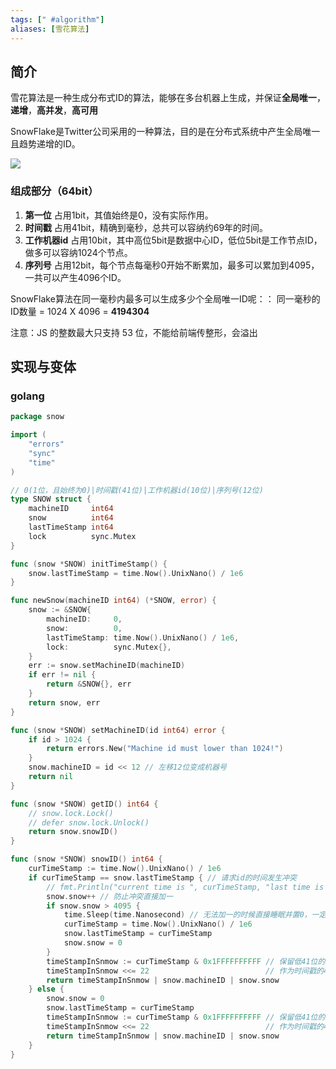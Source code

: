 ```yaml
---
tags: [" #algorithm"]
aliases: [雪花算法]
---
```


## 简介

雪花算法是一种生成分布式ID的算法，能够在多台机器上生成，并保证**全局唯一**，**递增**，**高并发**，**高可用**

SnowFlake是Twitter公司采用的一种算法，目的是在分布式系统中产生全局唯一且趋势递增的ID。

![](https://pic-1257412153.cos.ap-nanjing.myqcloud.com/images/images/2022/12/04/20221204153627-b614cc.png)

### 组成部分（64bit）

1. **第一位** 占用1bit，其值始终是0，没有实际作用。 
2. **时间戳** 占用41bit，精确到毫秒，总共可以容纳约69年的时间。 
3. **工作机器id** 占用10bit，其中高位5bit是数据中心ID，低位5bit是工作节点ID，做多可以容纳1024个节点。 
4. **序列号** 占用12bit，每个节点每毫秒0开始不断累加，最多可以累加到4095，一共可以产生4096个ID。

SnowFlake算法在同一毫秒内最多可以生成多少个全局唯一ID呢：： 同一毫秒的ID数量 = 1024 X 4096 = **4194304**

注意：JS 的整数最大只支持 53 位，不能给前端传整形，会溢出

## 实现与变体

### golang
```go
package snow

import (
    "errors"
    "sync"
    "time"
)

// 0(1位，且始终为0)|时间戳(41位)|工作机器id(10位)|序列号(12位)
type SNOW struct {
    machineID     int64
    snow          int64
    lastTimeStamp int64
    lock          sync.Mutex
}

func (snow *SNOW) initTimeStamp() {
    snow.lastTimeStamp = time.Now().UnixNano() / 1e6
}

func newSnow(machineID int64) (*SNOW, error) {
    snow := &SNOW{
        machineID:     0,
        snow:          0,
        lastTimeStamp: time.Now().UnixNano() / 1e6,
        lock:          sync.Mutex{},
    }
    err := snow.setMachineID(machineID)
    if err != nil {
        return &SNOW{}, err
    }
    return snow, err
}

func (snow *SNOW) setMachineID(id int64) error {
    if id > 1024 {
        return errors.New("Machine id must lower than 1024!")
    }
    snow.machineID = id << 12 // 左移12位变成机器号
    return nil
}

func (snow *SNOW) getID() int64 {
    // snow.lock.Lock()
    // defer snow.lock.Unlock()
    return snow.snowID()
}

func (snow *SNOW) snowID() int64 {
    curTimeStamp := time.Now().UnixNano() / 1e6
    if curTimeStamp == snow.lastTimeStamp { // 请求id的时间发生冲突
        // fmt.Println("current time is ", curTimeStamp, "last time is ", snow.lastTimeStamp, " cur snow is ", snow.snow)
        snow.snow++ // 防止冲突直接加一
        if snow.snow > 4095 {
            time.Sleep(time.Nanosecond) // 无法加一的时候直接睡眠并置0，一定不会冲突，相当于同时修改snow以及时间戳
            curTimeStamp = time.Now().UnixNano() / 1e6
            snow.lastTimeStamp = curTimeStamp
            snow.snow = 0
        }
        timeStampInSnmow := curTimeStamp & 0x1FFFFFFFFFF // 保留低41位的值
        timeStampInSnmow <<= 22                          // 作为时间戳的41位时间值
        return timeStampInSnmow | snow.machineID | snow.snow
    } else {
        snow.snow = 0
        snow.lastTimeStamp = curTimeStamp
        timeStampInSnmow := curTimeStamp & 0x1FFFFFFFFFF // 保留低41位的值
        timeStampInSnmow <<= 22                          // 作为时间戳的41位时间值
        return timeStampInSnmow | snow.machineID | snow.snow
    }
}
```

